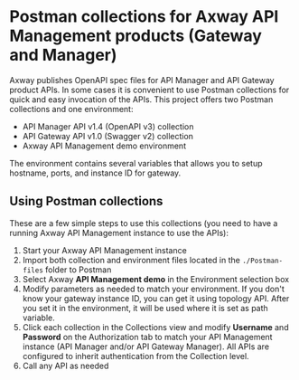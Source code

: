 # Postman collections for Axway API Management products (Gateway and Manager)

Axway publishes OpenAPI spec files for API Manager and API Gateway product APIs. In some cases it is convenient to use Postman collections for quick and easy invocation of the APIs. This project offers two Postman collections and one environment:
  - API Manager API v1.4 (OpenAPI v3) collection
  - API Gateway API v1.0 (Swagger v2) collection
  - Axway API Management demo environment

The environment contains several variables that allows you to setup hostname, ports, and instance ID for gateway. 

## Using Postman collections

These are a few simple steps to use this collections (you need to have a running Axway API Management instance to use the APIs):

1. Start your Axway API Management instance
2. Import both collection and environment files located in the `./Postman-files` folder to Postman
3. Select Axway **API Management demo** in the Environment selection box
4. Modify parameters as needed to match your environment. If you don't know your gateway instance ID, you can get it using topology API. After you set it in the environment, it will be used where it is set as path variable.
5. Click each collection in the Collections view and modify **Username** and **Password** on the Authorization tab to match your API Management instance (API Manager and/or API Gateway Manager). All APIs are configured to inherit authentication from the Collection level.
6. Call any API as needed